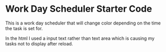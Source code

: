 # Work Day Scheduler Starter Code


This is a work day scheduler that will change color depending on the time the task is set for.

In the html I used a input text rather than text area which is causing my tasks not to display after reload.
